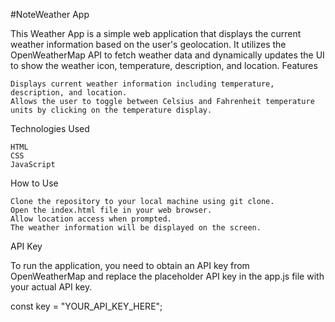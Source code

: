 #NoteWeather App

This Weather App is a simple web application that displays the current weather information based on the user's geolocation. It utilizes the OpenWeatherMap API to fetch weather data and dynamically updates the UI to show the weather icon, temperature, description, and location.
Features

    Displays current weather information including temperature, description, and location.
    Allows the user to toggle between Celsius and Fahrenheit temperature units by clicking on the temperature display.

Technologies Used

    HTML
    CSS
    JavaScript

How to Use

    Clone the repository to your local machine using git clone.
    Open the index.html file in your web browser.
    Allow location access when prompted.
    The weather information will be displayed on the screen.

API Key

To run the application, you need to obtain an API key from OpenWeatherMap and replace the placeholder API key in the app.js file with your actual API key.

const key = "YOUR_API_KEY_HERE";

